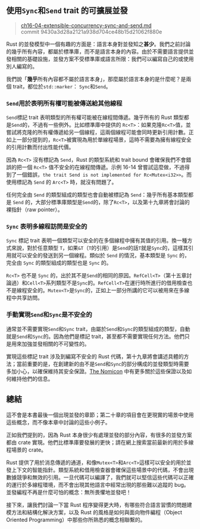 ## 使用`Sync`和`Send` trait 的可擴展並發

> [ch16-04-extensible-concurrency-sync-and-send.md](https://github.com/rust-lang/book/blob/master/second-edition/src/ch16-04-extensible-concurrency-sync-and-send.md)
> <br>
> commit 9430a3d28a2121a938d704ce48b15d21062f880e

Rust 的並發模型中一個有趣的方面是：語言本身對並發知之**甚少**。我們之前討論的幾乎所有內容，都屬於標準庫，而不是語言本身的內容。由於不需要語言提供並發相關的基礎設施，並發方案不受標準庫或語言所限：我們可以編寫自己的或使用別人編寫的。

我們說「**幾乎**所有內容都不屬於語言本身」，那麼屬於語言本身的是什麼呢？是兩個 trait，都位於`std::marker`： `Sync`和`Send`。

### `Send`用於表明所有權可能被傳送給其他線程

`Send`標記 trait 表明類型的所有權可能被在線程間傳遞。幾乎所有的 Rust 類型都是`Send`的，不過有一些例外。比如標準庫中提供的 `Rc<T>`：如果克隆`Rc<T>`值，並嘗試將克隆的所有權傳遞給另一個線程，這兩個線程可能會同時更新引用計數。正如上一部分提到的，`Rc<T>`被實現為用於單線程場景，這時不需要為擁有線程安全的引用計數而付出性能代價。

因為 `Rc<T>` 沒有標記為 `Send`，Rust 的類型系統和 trait bound 會確保我們不會錯誤的把一個 `Rc<T>` 值不安全的在線程間傳遞。示例 16-14 曾嘗試這麼做，不過得到了一個錯誤，`the trait Send is not implemented for Rc<Mutex<i32>>`。而使用標記為 `Send` 的 `Arc<T>` 時，就沒有問題了。

任何完全由 `Send` 的類型組成的類型也會自動被標記為 `Send`：幾乎所有基本類型都是 `Send` 的，大部分標準庫類型是`Send`的，除了`Rc<T>`，以及第十九章將會討論的裸指針（raw pointer）。

### `Sync` 表明多線程訪問是安全的

`Sync` 標記 trait 表明一個類型可以安全的在多個線程中擁有其值的引用。換一種方式來說，對於任意類型 `T`，如果`&T`（`T`的引用）是`Send`的話`T`就是`Sync`的，這樣其引用就可以安全的發送到另一個線程。類似於 `Send` 的情況，基本類型是 `Sync` 的，完全由 `Sync` 的類型組成的類型也是 `Sync` 的。

`Rc<T>` 也不是 `Sync` 的，出於其不是`Send`的相同的原因。`RefCell<T>`（第十五章討論過）和`Cell<T>`系列類型不是`Sync`的。`RefCell<T>`在運行時所進行的借用檢查也不是線程安全的。`Mutex<T>`是`Sync`的，正如上一部分所講的它可以被用來在多線程中共享訪問。

### 手動實現`Send`和`Sync`是不安全的

通常並不需要實現`Send`和`Sync` trait，由屬於`Send`和`Sync`的類型組成的類型，自動就是`Send`和`Sync`的。因為他們是標記 trait，甚至都不需要實現任何方法。他們只是用來加強並發相關的不可變性的。

實現這些標記 trait 涉及到編寫不安全的 Rust 代碼，第十九章將會講述具體的方法；當前重要的是，在創建新的由不是`Send`和`Sync`的部分構成的並發類型時需要多加小心，以確保維持其安全保證。[The Nomicon] 中有更多關於這些保證以及如何維持他們的信息。

[The Nomicon]: https://doc.rust-lang.org/stable/nomicon/

## 總結

這不會是本書最後一個出現並發的章節；第二十章的項目會在更現實的場景中使用這些概念，而不像本章中討論的這些小例子。

正如我們提到的，因為 Rust 本身很少有處理並發的部分內容，有很多的並發方案都由 crate 實現。他們比標準庫要發展的更快；請在網上搜索當前最新的用於多線程場景的 crate。

Rust 提供了用於消息傳遞的通道，和像`Mutex<T>`和`Arc<T>`這樣可以安全的用於並發上下文的智能指針。類型系統和借用檢查器會確保這些場景中的代碼，不會出現數據競爭和無效的引用。一旦代碼可以編譯了，我們就可以堅信這些代碼可以正確的運行於多線程環境，而不會出現其他語言中經常出現的那些難以追蹤的 bug。並發編程不再是什麼可怕的概念：無所畏懼地並發吧！

接下來，讓我們討論一下當 Rust 程序變得更大時，有哪些符合語言習慣的問題建模方法和結構化解決方案，以及 Rust 的風格是如何與面向物件編程（Object Oriented Programming）中那些你所熟悉的概念相聯繫的。